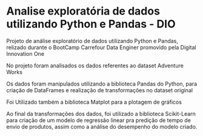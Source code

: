 # Analise exploratória de dados utilizando Python e Pandas - DIO

Projeto de análise exploratório de dados utilizando Python e Pandas, relizado durante o BootCamp Carrefour Data Enginer promovido pela Digital Innovation One

No projeto foram analisados os dados referentes ao dataset Adventure Works

Os dados foram manipulados utilizando a biblioteca Pandas do Python, para criação de DataFrames e realização de transformações no dataset original

Foi Utilizado também a biblioteca Matplot para a plotagem de gráficos

Ao final da transformações dos dados, foi utilizado a biblioteca Scikit-Learn para criação de um modelo de regressão linear pra predição de tempo de envio de produtos, assim como a análise do desempenho do modelo criado.
